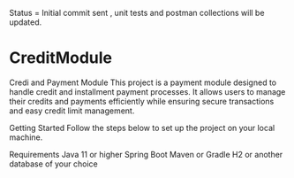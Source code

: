 Status = Initial commit sent , unit tests and postman collections will be updated.

# CreditModule
Credi and Payment Module
This project is a payment module designed to handle credit and installment payment processes. It allows users to manage their credits and payments efficiently while ensuring secure transactions and easy credit limit management.

Getting Started
Follow the steps below to set up the project on your local machine.

Requirements
Java 11 or higher
Spring Boot
Maven or Gradle
H2 or another database of your choice
